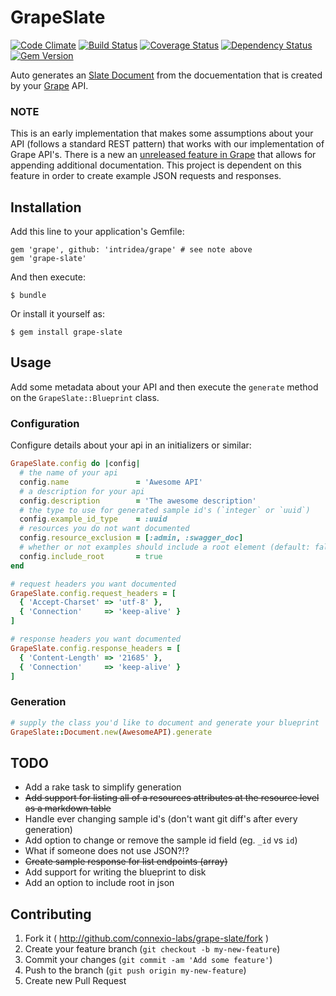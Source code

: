 # GrapeSlate

[![Code Climate](https://codeclimate.com/github/connexio-labs/grape-slate.png)](https://codeclimate.com/github/connexio-labs/grape-slate)
[![Build Status](https://travis-ci.org/connexio-labs/grape-slate.png?branch=master)](https://travis-ci.org/connexio-labs/grape-slate)
[![Coverage Status](https://coveralls.io/repos/connexio-labs/grape-slate/badge.png)](https://coveralls.io/r/connexio-labs/grape-slate)
[![Dependency Status](https://gemnasium.com/connexio-labs/grape-slate.png)](https://gemnasium.com/connexio-labs/grape-slate)
[![Gem Version](https://badge.fury.io/rb/grape-slate.png)](http://badge.fury.io/rb/grape-slate)

Auto generates an [Slate Document](https://github.com/tripit/slate) from the docuementation that is created by your [Grape](https://github.com/intridea/grape) API.

### NOTE

This is an early implementation that makes some assumptions about your API (follows a standard REST pattern) that works with our implementation of Grape API's. There is a new an [unreleased feature in Grape](https://github.com/intridea/grape#parameter-documentation) that allows for appending additional documentation. This project is dependent on this feature in order to create example JSON requests and responses.

## Installation

Add this line to your application's Gemfile:

    gem 'grape', github: 'intridea/grape' # see note above
    gem 'grape-slate'

And then execute:

    $ bundle

Or install it yourself as:

    $ gem install grape-slate

## Usage

Add some metadata about your API and then execute the `generate` method on the `GrapeSlate::Blueprint` class.

### Configuration

Configure details about your api in an initializers or similar:

```ruby
GrapeSlate.config do |config|
  # the name of your api
  config.name               = 'Awesome API'
  # a description for your api
  config.description        = 'The awesome description'
  # the type to use for generated sample id's (`integer` or `uuid`)
  config.example_id_type    = :uuid
  # resources you do not want documented
  config.resource_exclusion = [:admin, :swagger_doc]
  # whether or not examples should include a root element (default: false)
  config.include_root       = true
end

# request headers you want documented
GrapeSlate.config.request_headers = [
  { 'Accept-Charset' => 'utf-8' },
  { 'Connection'     => 'keep-alive' }
]

# response headers you want documented
GrapeSlate.config.response_headers = [
  { 'Content-Length' => '21685' },
  { 'Connection'     => 'keep-alive' }
]
```

### Generation

```ruby
# supply the class you'd like to document and generate your blueprint
GrapeSlate::Document.new(AwesomeAPI).generate
```

## TODO

* Add a rake task to simplify generation
* ~~Add support for listing all of a resources attributes at the resource level as a markdown table~~
* Handle ever changing sample id's (don't want git diff's after every generation)
* Add option to change or remove the sample id field (eg. `_id` vs `id`)
* What if someone does not use JSON?!?
* ~~Create sample response for list endpoints (array)~~
* Add support for writing the blueprint to disk
* Add an option to include root in json

## Contributing

1. Fork it ( http://github.com/connexio-labs/grape-slate/fork )
2. Create your feature branch (`git checkout -b my-new-feature`)
3. Commit your changes (`git commit -am 'Add some feature'`)
4. Push to the branch (`git push origin my-new-feature`)
5. Create new Pull Request
